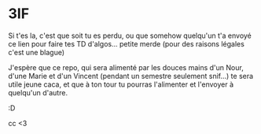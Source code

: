 # 3IF

Si t'es la, c'est que soit tu es perdu, ou que somehow quelqu'un t'a envoyé ce lien pour faire tes TD d'algos... petite merde (pour des raisons légales c'est une blague)

J'espère que ce repo, qui sera alimenté par les douces mains d'un Nour, d'une Marie et d'un Vincent (pendant un semestre seulement snif...) te sera utile jeune caca, et que
à ton tour tu pourras l'alimenter et l'envoyer à quelqu'un d'autre.

:D

cc <3

